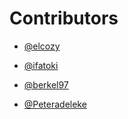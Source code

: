 # Contributors
-  [@elcozy](https://github.com/elcozy)

-  [@ifatoki](https://github.com/ifatoki)


-  [@berkel97](https:github.com/berkel97)

-  [@Peteradeleke](https://github.com/Peteradeleke)

